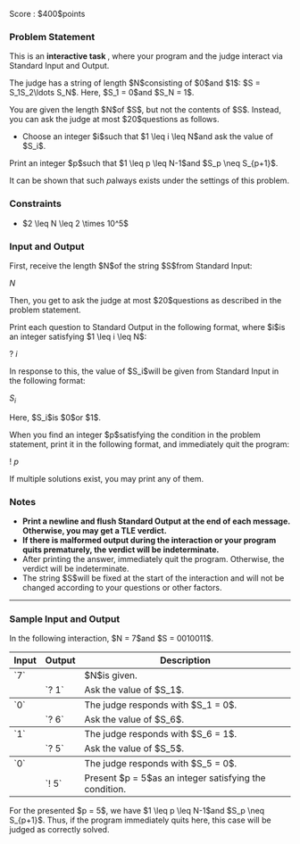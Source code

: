
<div>

<span>

<span>

<p>
Score : $400$points
</p>

<div>

<section>

### **Problem Statement**

<p>
This is an 
<strong>
interactive task
</strong>
, where your program and the judge interact via Standard Input and Output.
</p>

<p>
The judge has a string of length $N$consisting of $0$and $1$: $S = S_1S_2\ldots S_N$.
Here, $S_1 = 0$and $S_N = 1$.
</p>

<p>
You are given the length $N$of $S$, but not the contents of $S$.
Instead, you can ask the judge at most $20$questions as follows.
</p>

<ul>

<li>
Choose an integer $i$such that $1 \leq i \leq N$and ask the value of $S_i$.
</li>

</ul>

<p>
Print an integer $p$such that $1 \leq p \leq N-1$and $S_p \neq S_{p+1}$.

It can be shown that such $p$always exists under the settings of this problem.
</p>

</section>

</div>

<div>

<section>

### **Constraints**

<ul>

<li>
$2 \leq N \leq 2 \times 10^5$
</li>

</ul>

</section>

</div>

<div>

<section>

### **Input and Output**

<p>
First, receive the length $N$of the string $S$from Standard Input:
</p>

<div>

$N$
</div>

<p>
Then, you get to ask the judge at most $20$questions as described in the problem statement.
</p>

<p>
Print each question to Standard Output in the following format, where $i$is an integer satisfying $1 \leq i \leq N$:
</p>

<div>

? $i$
</div>

<p>
In response to this, the value of $S_i$will be given from Standard Input in the following format:
</p>

<div>

$S_i$
</div>

<p>
Here, $S_i$is $0$or $1$.
</p>

<p>
When you find an integer $p$satisfying the condition in the problem statement, print it in the following format, and immediately quit the program:
</p>

<div>

! $p$
</div>

<p>
If multiple solutions exist, you may print any of them.
</p>

</section>

</div>

<div>

<section>

### **Notes**

<ul>

<li>

<span>

<strong>
Print a newline and flush Standard Output at the end of each message. Otherwise, you may get a 
<span>
TLE
</span>
verdict.
</strong>

</span>

</li>

<li>

<strong>
If there is malformed output during the interaction or your program quits prematurely, the verdict will be indeterminate.
</strong>

</li>

<li>
After printing the answer, immediately quit the program. Otherwise, the verdict will be indeterminate.
</li>

<li>
The string $S$will be fixed at the start of the interaction and will not be changed according to your questions or other factors.
</li>

</ul>

</section>

</div>

---

<div>

<section>

### **Sample Input and Output**

<p>
In the following interaction, $N = 7$and $S = 0010011$.
</p>

<table>

<thead>

<tr>

<th>
Input
</th>

<th>
Output
</th>

<th>
Description
</th>

</tr>

</thead>

<tbody>

<tr>

<td>
`7`
</td>

<td>

</td>

<td>
$N$is given.
</td>

</tr>

<tr>

<td>

</td>

<td>
`? 1`
</td>

<td>
Ask the value of $S_1$.
</td>

</tr>

<tr>

</tr>

</tbody>

<tbody>

<tr>

<td>
`0`
</td>

<td>

</td>

<td>
The judge responds with $S_1 = 0$.
</td>

</tr>

<tr>

<td>

</td>

<td>
`? 6`
</td>

<td>
Ask the value of $S_6$.
</td>

</tr>

<tr>

</tr>

</tbody>

<tbody>

<tr>

<td>
`1`
</td>

<td>

</td>

<td>
The judge responds with $S_6 = 1$.
</td>

</tr>

<tr>

<td>

</td>

<td>
`? 5`
</td>

<td>
Ask the value of $S_5$.
</td>

</tr>

<tr>

</tr>

</tbody>

<tbody>

<tr>

<td>
`0`
</td>

<td>

</td>

<td>
The judge responds with $S_5 = 0$.
</td>

</tr>

<tr>

<td>

</td>

<td>
`! 5`
</td>

<td>
Present $p = 5$as an integer satisfying the condition.
</td>

</tr>

<tr>

</tr>

</tbody>

</table>

<p>
For the presented $p = 5$, we have $1 \leq p \leq N-1$and $S_p \neq S_{p+1}$.
Thus, if the program immediately quits here, this case will be judged as correctly solved.
</p>

</section>

</div>

</span>

</span>

</div>
